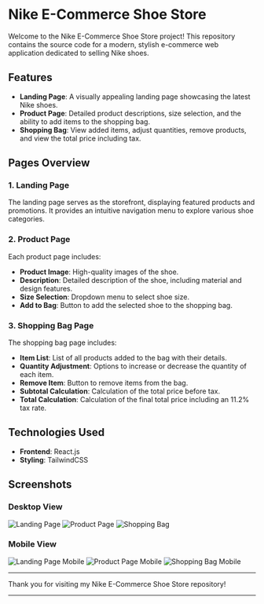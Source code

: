 # Nike E-Commerce Shoe Store

Welcome to the Nike E-Commerce Shoe Store project! This repository contains the source code for a modern, stylish e-commerce web application dedicated to selling Nike shoes.

## Features

- **Landing Page**: A visually appealing landing page showcasing the latest Nike shoes.
- **Product Page**: Detailed product descriptions, size selection, and the ability to add items to the shopping bag.
- **Shopping Bag**: View added items, adjust quantities, remove products, and view the total price including tax.

## Pages Overview

### 1. Landing Page
The landing page serves as the storefront, displaying featured products and promotions. It provides an intuitive navigation menu to explore various shoe categories.

### 2. Product Page
Each product page includes:
- **Product Image**: High-quality images of the shoe.
- **Description**: Detailed description of the shoe, including material and design features.
- **Size Selection**: Dropdown menu to select shoe size.
- **Add to Bag**: Button to add the selected shoe to the shopping bag.

### 3. Shopping Bag Page
The shopping bag page includes:
- **Item List**: List of all products added to the bag with their details.
- **Quantity Adjustment**: Options to increase or decrease the quantity of each item.
- **Remove Item**: Button to remove items from the bag.
- **Subtotal Calculation**: Calculation of the total price before tax.
- **Total Calculation**: Calculation of the final total price including an 11.2% tax rate.

## Technologies Used

- **Frontend**: React.js
- **Styling**: TailwindCSS

## Screenshots

### Desktop View
![Landing Page](https://github.com/user-attachments/assets/2ad8c395-13e2-4d85-82dd-2bcbfb0dcfa3)
![Product Page](https://github.com/user-attachments/assets/9e13f001-1fca-4dbf-b5f1-27049c778b13)
![Shopping Bag](https://github.com/user-attachments/assets/9e13f001-1fca-4dbf-b5f1-27049c778b13)

### Mobile View
![Landing Page Mobile](https://github.com/user-attachments/assets/ee605add-32c9-4bc1-a9ff-66046f247bc5)
![Product Page Mobile](https://github.com/user-attachments/assets/50011042-2547-4611-ad8b-3a591e74622f)
![Shopping Bag Mobile](https://github.com/user-attachments/assets/1b7ee19a-6213-4711-beef-3a305050f648)


---

Thank you for visiting my Nike E-Commerce Shoe Store repository!

---
